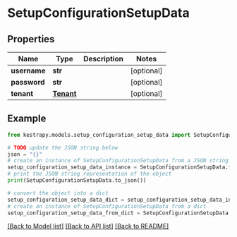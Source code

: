# SetupConfigurationSetupData


## Properties

Name | Type | Description | Notes
------------ | ------------- | ------------- | -------------
**username** | **str** |  | [optional] 
**password** | **str** |  | [optional] 
**tenant** | [**Tenant**](Tenant.md) |  | [optional] 

## Example

```python
from kestrapy.models.setup_configuration_setup_data import SetupConfigurationSetupData

# TODO update the JSON string below
json = "{}"
# create an instance of SetupConfigurationSetupData from a JSON string
setup_configuration_setup_data_instance = SetupConfigurationSetupData.from_json(json)
# print the JSON string representation of the object
print(SetupConfigurationSetupData.to_json())

# convert the object into a dict
setup_configuration_setup_data_dict = setup_configuration_setup_data_instance.to_dict()
# create an instance of SetupConfigurationSetupData from a dict
setup_configuration_setup_data_from_dict = SetupConfigurationSetupData.from_dict(setup_configuration_setup_data_dict)
```
[[Back to Model list]](../README.md#documentation-for-models) [[Back to API list]](../README.md#documentation-for-api-endpoints) [[Back to README]](../README.md)


